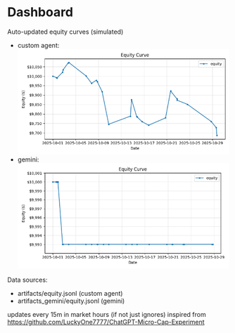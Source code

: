 # Dashboard

Auto-updated equity curves (simulated)

- custom agent: ![Equity Curve](artifacts/equity.png?v=d721deb)
- gemini: ![Equity Curve (Gemini)](artifacts_gemini/equity.png?v=d721deb)

Data sources:
- artifacts/equity.jsonl (custom agent)
- artifacts_gemini/equity.jsonl (gemini)

updates every 15m in market hours (if not just ignores)
inspired from https://github.com/LuckyOne7777/ChatGPT-Micro-Cap-Experiment